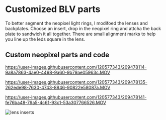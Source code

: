 # Customized BLV parts

To better segment the neopixel light rings, I modifoed the lenses and backplates. Choose an insert, drop in the neopixel ring and attcha the back plate to sandwich it all together. There are small alignment marks to help you line up the leds square in the lens. 


## Custom neopixel parts and code


https://user-images.githubusercontent.com/120577343/209478114-9a8a7863-4ae0-4498-9a60-9b79ae05963c.MOV

https://user-images.githubusercontent.com/120577343/209478135-262ede98-7630-4743-8846-90822e58087a.MOV 

https://user-images.githubusercontent.com/120577343/209478141-fe76ba48-79a5-4c61-93c1-53a307766526.MOV

![lens inserts](https://user-images.githubusercontent.com/120577343/209478146-5daae1e4-7c2e-47a9-84cb-3100dfe6351b.png)
